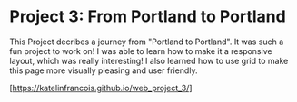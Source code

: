 # Project 3: From Portland to Portland

This Project decribes a journey from "Portland to Portland". It was such a fun project to work on! I was able to learn how to make it a responsive layout, which was really interesting! I also learned how to use grid to make this page more visually pleasing and user friendly. 

[https://katelinfrancois.github.io/web_project_3/]
